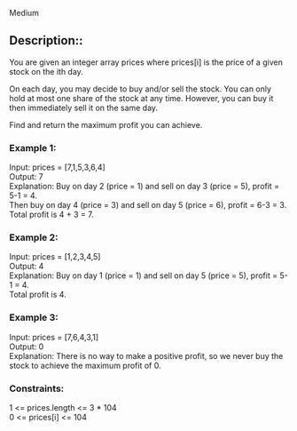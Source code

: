 Medium
## Description::
You are given an integer array prices where prices[i] is the price of a given stock on the ith day.
  
On each day, you may decide to buy and/or sell the stock. You can only hold at most one share of the stock at any time. However, you can buy it then immediately sell it on the same day.
  
Find and return the maximum profit you can achieve.

   

### Example 1:  

Input: prices = [7,1,5,3,6,4]  
Output: 7  
Explanation: Buy on day 2 (price = 1) and sell on day 3 (price = 5), profit = 5-1 = 4.  
Then buy on day 4 (price = 3) and sell on day 5 (price = 6), profit = 6-3 = 3.  
Total profit is 4 + 3 = 7.  
### Example 2:  

Input: prices = [1,2,3,4,5]  
Output: 4  
Explanation: Buy on day 1 (price = 1) and sell on day 5 (price = 5), profit = 5-1 = 4.  
Total profit is 4.  
### Example 3:
  
Input: prices = [7,6,4,3,1]  
Output: 0  
Explanation: There is no way to make a positive profit, so we never buy the stock to achieve the maximum profit of 0.
   

### Constraints:  

1 <= prices.length <= 3 * 104  
0 <= prices[i] <= 104  
